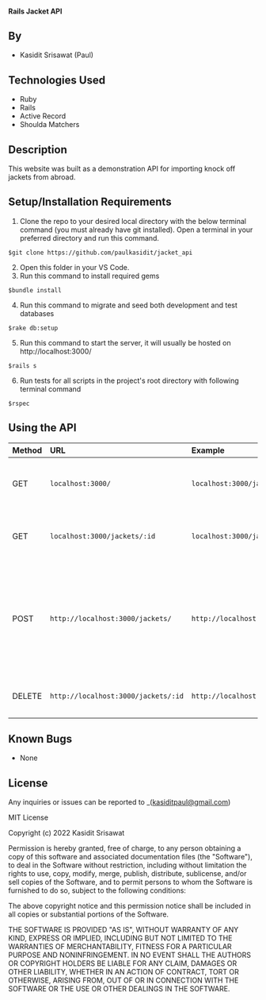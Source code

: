 #### Rails Jacket API
## By

* Kasidit Srisawat (Paul)

## Technologies Used

* Ruby 
* Rails 
* Active Record
* Shoulda Matchers

## Description

This website was built as a demonstration API for importing knock off jackets from abroad. 

## Setup/Installation Requirements

1. Clone the repo to your desired local directory with the below terminal command (you must already have git installed). Open a terminal in your preferred directory and run this command. 

```
$git clone https://github.com/paulkasidit/jacket_api
``` 
2. Open this folder in your VS Code. 
3. Run this command to install required gems
``` 
$bundle install
``` 
4. Run this command to migrate and seed both development and test databases 
``` 
$rake db:setup
```
5. Run this command to start the server, it will usually be hosted on http://localhost:3000/
``` 
$rails s 
```
6. Run tests for all scripts in the project's root directory with following terminal command
``` 
$rspec 
``` 

## Using the API 

| Method  | URL | Example | Result | Params |
| :--- |:---| :---| :---| :---|
|GET| `localhost:3000/` |`localhost:3000/jackets`| Returns a list of all jackets in the database. | None required. |
|GET|`localhost:3000/jackets/:id`| `localhost:3000/jackets/38`| Returns all information related to jacket with ID=1| :id - The id of a particular jacket (required). | 
|POST|`http://localhost:3000/jackets/`| `http://localhost:3000/jackets/` | Adds jacket to database. If POST is successful, returns database object for newly created jacket.| { jacket_brand: " ", jacket_manufacturer " ", jacket_category: " ",jacket_price: e.g 19.99 } | 
|DELETE|`http://localhost:3000/jackets/:id`|`http://localhost:3000/jackets/1`|Deletes the jacket with ID=1 from database| :id - id of the jacket to delete. |

## Known Bugs

* None

## License

Any inquiries or issues can be reported to _(kasiditpaul@gmail.com)

MIT License

Copyright (c) 2022 Kasidit Srisawat

Permission is hereby granted, free of charge, to any person obtaining a copy
of this software and associated documentation files (the "Software"), to deal
in the Software without restriction, including without limitation the rights
to use, copy, modify, merge, publish, distribute, sublicense, and/or sell
copies of the Software, and to permit persons to whom the Software is
furnished to do so, subject to the following conditions:

The above copyright notice and this permission notice shall be included in all
copies or substantial portions of the Software.

THE SOFTWARE IS PROVIDED "AS IS", WITHOUT WARRANTY OF ANY KIND, EXPRESS OR
IMPLIED, INCLUDING BUT NOT LIMITED TO THE WARRANTIES OF MERCHANTABILITY,
FITNESS FOR A PARTICULAR PURPOSE AND NONINFRINGEMENT. IN NO EVENT SHALL THE
AUTHORS OR COPYRIGHT HOLDERS BE LIABLE FOR ANY CLAIM, DAMAGES OR OTHER
LIABILITY, WHETHER IN AN ACTION OF CONTRACT, TORT OR OTHERWISE, ARISING FROM,
OUT OF OR IN CONNECTION WITH THE SOFTWARE OR THE USE OR OTHER DEALINGS IN THE
SOFTWARE.

